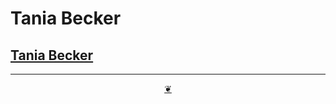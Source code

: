 # Tania Becker

## [Tania Becker]( http://taniabecker.com )

***

<center title="You have reached the end of the line" ><a title="Return to top" href="javascript:window.scrollTo(0,0);" class=aDingbat > ❦ </a></center>

